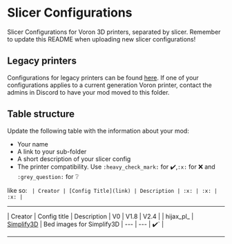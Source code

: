 # Slicer Configurations

Slicer Configurations for Voron 3D printers, separated by slicer.
Remember to update this README when uploading new slicer configurations!

## Legacy printers

Configurations for legacy printers can be found [here](../legacy_printers/slicer_configurations). 
If one of your configurations applies to a current generation Voron printer, contact the admins in 
Discord to have your mod moved to this folder.

## Table structure

Update the following table with the information about your mod:
- Your name
- A link to your sub-folder
- A short description of your slicer config
- The printer compatibility. Use `:heavy_check_mark:` for :heavy_check_mark:,`:x:` for :x: and `:grey_question:` for :grey_question:

like so:
`
| Creator | [Config Title](link) | Description | :x: | :x: | :x: |`

---

| Creator | Config title | Description | V0 | V1.8 | V2.4 |
| hijax_pl_ | [Simplify3D](hijax_pl/Simplify3D) | Bed images for Simplify3D | --- | --- | :heavy_check_mark:` |

---
